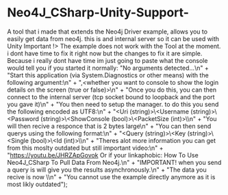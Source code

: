 # Neo4J_CSharp-Unity-Support-
A tool that i made that extends the Neo4j Driver example, allows you to easily get data from neo4j. this is and internal server so it can be used with Unity
Important !> The example does not work with the Tool at the moment. i dont have time to fix it right now but the changes to fix it are simple.
Because i really dont have time im just going to paste what the console would tell you if you started it normally:
                "No arguments detected...\n" +
                "Start this application (via System.Diagnostics or other means) with the following argument:\n" +
                "<port number>,<whether you want to console to show the login details on the screen (true or false)>\n" +
                "Once you do this, you can then connect to the internal server (tcp socket bound to loopback and the port you gave it)\n" +
                "You then need to setup the manager. to do this you send the following encoded as UTF8:\n" +
                "<Uri (string)>\\<Username (string)>\\<Password (string)>\\<ShowConsole (bool)>\\<PacketSize (int)>\\\n" +
                "You will then recive a responce that is 2 bytes large\n" +
                "You can then send querys using the following format:\n" +
                "<Query (string)>\\<Key (string)>\\<Single (bool)>\\<Id (int)>\\\n" +
                "Theres alot more information you can get from this moslty outdated but still important video:\n" +
                "https://youtu.be/JHRZApGovok Or if your linkaphobic: How To Use Neo4J_CSharp To Pull Data From Neo4j.\n" +
                "IMPORTANT! when you send a query is will give you the results asynchronously.\n" +
                "The data you recive is now <The Data>\\<The ID Of The Query>\n" +
                "You cannot use the example directly anymore as it is most likly outdated");
